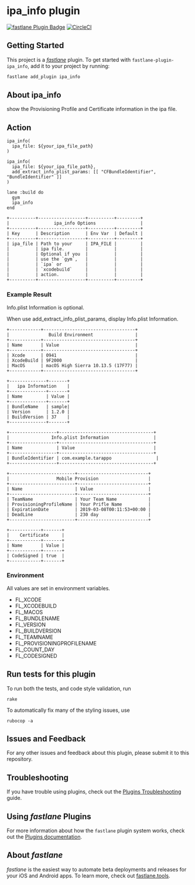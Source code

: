 # ipa_info plugin

[![fastlane Plugin Badge](https://rawcdn.githack.com/fastlane/fastlane/master/fastlane/assets/plugin-badge.svg)](https://rubygems.org/gems/fastlane-plugin-ipa_info) [![CircleCI](https://circleci.com/gh/tarappo/fastlane-plugin-ipa_info.svg?style=svg)](https://circleci.com/gh/tarappo/fastlane-plugin-ipa_info)

## Getting Started

This project is a [_fastlane_](https://github.com/fastlane/fastlane) plugin. To get started with `fastlane-plugin-ipa_info`, add it to your project by running:

```bash
fastlane add_plugin ipa_info
```

## About ipa_info
show the Provisioning Profile and Certificate information in the ipa file.

## Action

```
ipa_info(
  ipa_file: ${your_ipa_file_path}
)
```


```
ipa_info(
  ipa_file: ${your_ipa_file_path},
  add_extract_info_plist_params: [[ "CFBundleIdentifier", "BundleIdentifier" ]]
)
```

```
lane :build do
  gym
  ipa_info  
end
```



```
+----------+------------------+----------+---------+
|                 ipa_info Options                 |
+----------+------------------+----------+---------+
| Key      | Description      | Env Var  | Default |
+----------+------------------+----------+---------+
| ipa_file | Path to your     | IPA_FILE |         |
|          | ipa file.        |          |         |
|          | Optional if you  |          |         |
|          | use the `gym`,   |          |         |
|          | `ipa` or         |          |         |
|          | `xcodebuild`     |          |         |
|          | action.          |          |         |
+----------+------------------+----------+---------+
```

### Example Result
Info.plist Information is optional.

When use add_extract_info_plist_params, display Info.plist Information.

```
+------------+-----------------------------------+
|               Build Environment                |
+------------+-----------------------------------+
| Name       | Value                             |
+------------+-----------------------------------+
| Xcode      | 0941                              |
| XcodeBuild | 9F2000                            |
| MacOS      | macOS High Sierra 10.13.5 (17F77) |
+------------+-----------------------------------+

+--------------+-------+
|   ipa Information    |
+--------------+-------+
| Name         | Value |
+--------------+-------+
| BundleName   | sample|
| Version      | 1.2.0 |
| BuildVersion | 37    |
+--------------+-------+

+------------------+------------------------------------+
|                Info.plist Information                 |
+------------------+------------------------------------+
| Name             | Value                              |
+------------------+------------------------------------+
| BundleIdentifier | com.example.tarappo                 |
+------------------+------------------------------------+

+-------------------------+---------------------------+
|                  Mobile Provision                   |
+-------------------------+---------------------------+
| Name                    | Value                     |
+-------------------------+---------------------------+
| TeamName                | Your Team Name            |
| ProvisioningProfileName | Your Prifle Name          |
| ExpirationDate          | 2019-03-08T00:11:53+00:00 |
| DeadLine                | 230 day                   |
+-------------------------+---------------------------+

+------------+-------+
|    Certificate     |
+------------+-------+
| Name       | Value |
+------------+-------+
| CodeSigned | true  |
+------------+-------+
```

### Environment
All values are set in environment variables.

 - FL_XCODE
 - FL_XCODEBUILD
 - FL_MACOS
 - FL_BUNDLENAME
 - FL_VERSION
 - FL_BUILDVERSION
 - FL_TEAMNAME
 - FL_PROVISIONINGPROFILENAME
 - FL_COUNT_DAY
 - FL_CODESIGNED


## Run tests for this plugin

To run both the tests, and code style validation, run

```
rake
```

To automatically fix many of the styling issues, use
```
rubocop -a
```

## Issues and Feedback

For any other issues and feedback about this plugin, please submit it to this repository.

## Troubleshooting

If you have trouble using plugins, check out the [Plugins Troubleshooting](https://docs.fastlane.tools/plugins/plugins-troubleshooting/) guide.

## Using _fastlane_ Plugins

For more information about how the `fastlane` plugin system works, check out the [Plugins documentation](https://docs.fastlane.tools/plugins/create-plugin/).

## About _fastlane_

_fastlane_ is the easiest way to automate beta deployments and releases for your iOS and Android apps. To learn more, check out [fastlane.tools](https://fastlane.tools).
